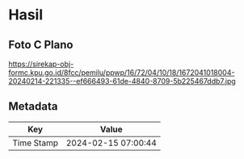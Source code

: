# Hasil

## Foto C Plano

https://sirekap-obj-formc.kpu.go.id/8fcc/pemilu/ppwp/16/72/04/10/18/1672041018004-20240214-221335--ef666493-61de-4840-8709-5b225467ddb7.jpg


## Metadata

| Key        | Value               |
| ---------- | ------------------- |
| Time Stamp | 2024-02-15 07:00:44 |



